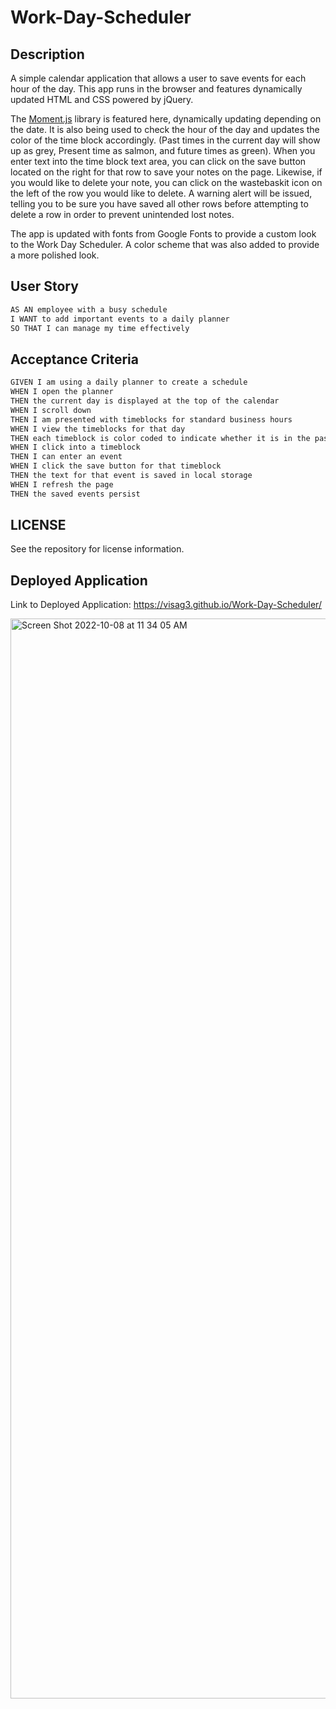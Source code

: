 # Work-Day-Scheduler

## Description
A simple calendar application that allows a user to save events for each hour of the day. This app runs in the browser and features dynamically updated HTML and CSS powered by jQuery.

The [Moment.js](https://momentjs.com/) library is featured here, dynamically updating depending on the date. It is also being used to check the hour of the day and updates the color of the time block accordingly. (Past times in the current day will show up as grey, Present time as salmon, and future times as green). When you enter text into the time block text area, you can click on the save button located on the right for that row to save your notes on the page. Likewise, if you would like to delete your note, you can click on the wastebaskit icon on the left of the row you would like to delete. A warning alert will be issued, telling you to be sure you have saved all other rows before attempting to delete a row in order to prevent unintended lost notes.

The app is updated with fonts from Google Fonts to provide a custom look to the Work Day Scheduler. A color scheme that was also added to provide a more polished look.

## User Story

```md
AS AN employee with a busy schedule
I WANT to add important events to a daily planner
SO THAT I can manage my time effectively
```

## Acceptance Criteria

```md
GIVEN I am using a daily planner to create a schedule
WHEN I open the planner
THEN the current day is displayed at the top of the calendar
WHEN I scroll down
THEN I am presented with timeblocks for standard business hours
WHEN I view the timeblocks for that day
THEN each timeblock is color coded to indicate whether it is in the past, present, or future
WHEN I click into a timeblock
THEN I can enter an event
WHEN I click the save button for that timeblock
THEN the text for that event is saved in local storage
WHEN I refresh the page
THEN the saved events persist
```

## LICENSE
See the repository for license information.

## Deployed Application

Link to Deployed Application: https://visag3.github.io/Work-Day-Scheduler/

<img width="1728" alt="Screen Shot 2022-10-08 at 11 34 05 AM" src="https://user-images.githubusercontent.com/113649683/194715460-c5b10382-af36-48fa-b3a2-797adad85472.png">
